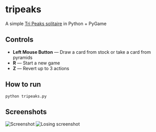 # tripeaks
A simple [Tri Peaks solitaire](https://en.wikipedia.org/wiki/Tri_Peaks_(game)) in Python + PyGame

## Controls
- **Left Mouse Button** — Draw a card from stock or take a card from pyramids
- **R** — Start a new game
- **Z** — Revert up to 3 actions

## How to run
`python tripeaks.py`

## Screenshots
![Screenshot](https://user-images.githubusercontent.com/11389678/208208871-5c3b91fe-a023-47ad-add3-80309e40cb5a.png)
![Losing screenshot](https://user-images.githubusercontent.com/11389678/208209025-48d34ae0-2998-4996-884e-6a95341db782.png)
